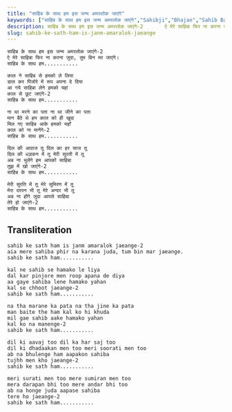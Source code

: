 ```yaml
---
title: "साहिब के साथ हम इस जन्म अमरलोक जाएंगे"
keywords: ["साहिब के साथ हम इस जन्म अमरलोक जाएंगे","Sahibji","Bhajan","Sahib Bandgi Bhajan","Sant Kabir Bhajan","bhajan lyrics","साहिब बंदगी भजन","भजन"]
description: साहिब के साथ हम इस जन्म अमरलोक जाएंगे-2       ऐ मेरे साहिबा फिर ना करना जुदा, तुम बिन मर जाएंगे।       साहिब के साथ हम...........          काल ने सा
slug: sahib-ke-sath-ham-is-janm-amaralok-jaeange
---
```


  
    साहिब के साथ हम इस जन्म अमरलोक जाएंगे-2  
    ऐ मेरे साहिबा फिर ना करना जुदा, तुम बिन मर जाएंगे।  
    साहिब के साथ हम...........  
  
    काल ने साहिब से हमको ले लिया  
    डाल कर पिंजोरे में रूप अपना दे दिया  
    आ गये साहिबा लेने हमको यहां  
    काल से छूट जाएंगे-2  
    साहिब के साथ हम...........  
  
    ना था मरने का पता ना था जीने का पता  
    मान बैठे थे हम काल को ही खुदा  
    मिल गए साहिब आके हमको यहाँ  
    काल को ना मानेंगे-2  
    साहिब के साथ हम...........  
  
    दिल की आवाज तू दिल का हर साज तू  
    दिल की धड़कन में तू मेरी सूरती में तू  
    अब ना भुलेंगे हम आपकों साहिबा  
    तुझ में खो जाएंगे-2  
    साहिब के साथ हम...........  
  
    मेरी सुरति में तू मेरे सुमिरण में तू  
    मेरा दरपन भी तू मेरे अन्दर भी तू  
    अब ना होंगे जुदा आपसे साहिबा  
    तेरे हो जाएंगे-2  
    साहिब के साथ हम...........  


## Transliteration

  
    sahib ke sath ham is janm amaralok jaeange-2  
    aia mere sahiba phir na karana juda, tum bin mar jaeange.  
    sahib ke sath ham...........  
  
    kal ne sahib se hamako le liya  
    dal kar pinjore men roop apana de diya  
    aa gaye sahiba lene hamako yahan  
    kal se chhoot jaeange-2  
    sahib ke sath ham...........  
  
    na tha marane ka pata na tha jine ka pata  
    man baite the ham kal ko hi khuda  
    mil gae sahib aake hamako yahan  
    kal ko na manenge-2  
    sahib ke sath ham...........  
  
    dil ki aavaj too dil ka har saj too  
    dil ki dhadaakan men too meri soorati men too  
    ab na bhulenge ham aapakon sahiba  
    tujhh men kho jaeange-2  
    sahib ke sath ham...........  
  
    meri surati men too mere sumiran men too  
    mera darapan bhi too mere andar bhi too  
    ab na honge juda aapase sahiba  
    tere ho jaeange-2  
    sahib ke sath ham...........  

  